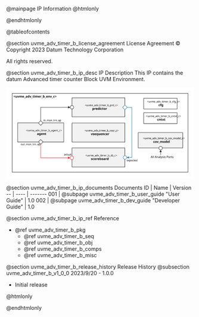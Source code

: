 @mainpage IP Information
@htmlonly
<div class="autonumbering">
@endhtmlonly


@tableofcontents


@section uvme_adv_timer_b_license_agreement License Agreement
© Copyright 2023 Datum Technology Corporation

All rights reserved.


@section uvme_adv_timer_b_ip_desc IP Description
This IP contains the datum Advanced timer counter Block UVM Environment.

![Advanced timer counter Block UVM Environment Block Diagram](env_block_diagram.svg)


@section uvme_adv_timer_b_ip_documents Documents
ID | Name | Version
-- | ---- | -------
001 | @subpage uvme_adv_timer_b_user_guide "User Guide" | 1.0
002 | @subpage uvme_adv_timer_b_dev_guide "Developer Guide" | 1.0


@section uvme_adv_timer_b_ip_ref Reference
 * @ref uvme_adv_timer_b_pkg
   * @ref uvme_adv_timer_b_seq
   * @ref uvme_adv_timer_b_obj
   * @ref uvme_adv_timer_b_comps
   * @ref uvme_adv_timer_b_misc


@section uvme_adv_timer_b_release_history Release History
@subsection uvme_adv_timer_b_v1_0_0 2023/9/20 - 1.0.0
- Initial release


@htmlonly
</div>
@endhtmlonly